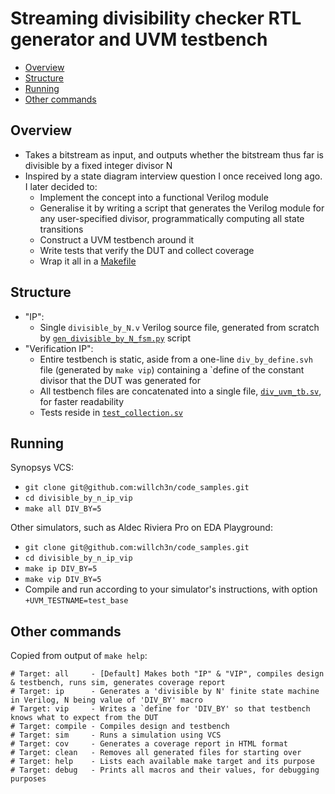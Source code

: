 # Streaming divisibility checker RTL generator and UVM testbench

* [Overview](#Overview)
* [Structure](#Structure)
* [Running](#Running)
* [Other commands](#Other-commands)

## Overview

* Takes a bitstream as input, and outputs whether the bitstream thus far is divisible by a fixed integer divisor N
* Inspired by a state diagram interview question I once received long ago.  I later decided to:
   * Implement the concept into a functional Verilog module
   * Generalise it by writing a script that generates the Verilog module for any user-specified divisor, programmatically computing all state transitions
   * Construct a UVM testbench around it
   * Write tests that verify the DUT and collect coverage
   * Wrap it all in a [Makefile](Makefile)

## Structure

* "IP":
   * Single `divisible_by_N.v` Verilog source file, generated from scratch by [`gen_divisible_by_N_fsm.py`](gen_divisible_by_N_fsm.py) script
* "Verification IP":
   * Entire testbench is static, aside from a one-line `div_by_define.svh` file (generated by `make vip`) containing a `define of the constant divisor that the DUT was generated for
   * All testbench files are concatenated into a single file, [`div_uvm_tb.sv`](div_uvm_tb.sv), for faster readability
   * Tests reside in [`test_collection.sv`](test_collection.sv)

## Running

Synopsys VCS:
* `git clone git@github.com:willch3n/code_samples.git`
* `cd divisible_by_n_ip_vip`
* `make all DIV_BY=5`

Other simulators, such as Aldec Riviera Pro on EDA Playground:
* `git clone git@github.com:willch3n/code_samples.git`
* `cd divisible_by_n_ip_vip`
* `make ip DIV_BY=5`
* `make vip DIV_BY=5`
* Compile and run according to your simulator's instructions, with option `+UVM_TESTNAME=test_base`

## Other commands

Copied from output of `make help`:
```
# Target: all     - [Default] Makes both "IP" & "VIP", compiles design & testbench, runs sim, generates coverage report
# Target: ip      - Generates a 'divisible by N' finite state machine in Verilog, N being value of 'DIV_BY' macro
# Target: vip     - Writes a `define for 'DIV_BY' so that testbench knows what to expect from the DUT
# Target: compile - Compiles design and testbench
# Target: sim     - Runs a simulation using VCS
# Target: cov     - Generates a coverage report in HTML format
# Target: clean   - Removes all generated files for starting over
# Target: help    - Lists each available make target and its purpose
# Target: debug   - Prints all macros and their values, for debugging purposes
```

